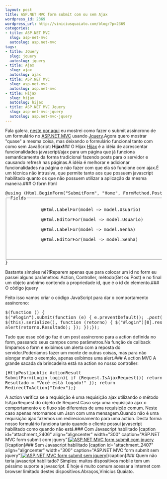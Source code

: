 ```yaml
--- 
layout: post
title: ASP.NET MVC form submit com ou sem Ajax
wordpress_id: 2369
wordpress_url: http://viniciusquaiato.com/blog/?p=2369
categories: 
- title: ASP.NET MVC
  slug: asp-net-mvc
  autoslug: asp.net-mvc
tags: 
- title: JQuery
  slug: jquery
  autoslug: jquery
- title: Ajax
  slug: ajax
  autoslug: ajax
- title: ASP.NET MVC
  slug: asp-net-mvc
  autoslug: asp.net-mvc
- title: Hijax
  slug: hijax
  autoslug: hijax
- title: ASP.NET MVC Jquery
  slug: asp-net-mvc-jquery
  autoslug: asp.net-mvc-jquery
---
```

Fala galera, [neste por aqui](http://viniciusquaiato.com/blog/asp-net-mvc-jquery-submit-form-assincrono/) eu mostrei como fazer o submit assíncrono de um formulário no [ASP.NET MVC](http://asp.net/mvc) usando [Jquery](http://jquery.com).Agora quero mostrar "quase" a mesma coisa, mas deixando o formulário funcional tanto com como sem JavaScript: **Hijax!**## O Hijax
[Hijax](http://domscripting.com/presentations/xtech2006/) é a idéia de acrescentar funcionalidades javascript/ajax para um página que já funciona semanticamente da forma tradicional fazendo posts para o servidor e causando refresh nas páginas.A idéia é melhorar e adicionar funcionalidades na página e não fazer com que ela só funcione com ajax.É um técnica não intrusiva, que permite tanto aos que possuem javascript habilitado quanto os que não possuem utilizar a aplicação da mesma maneira.### O form html
<pre lang="csharp">@using (Html.BeginForm("SubmitForm", "Home", FormMethod.Post, new { id = "login" })){    @Html.ValidationSummary(true)    <fieldset>        <legend>Fields</legend>        <div class="editor-label">            @Html.LabelFor(model => model.Usuario)        </div>        <div class="editor-field">            @Html.EditorFor(model => model.Usuario)        </div>        <div class="editor-label">            @Html.LabelFor(model => model.Senha)        </div>        <div class="editor-field">            @Html.EditorFor(model => model.Senha)        </div>        
                    
    </fieldset>}</pre>Bastante simples né?!Reparem apenas que para colocar um id no form eu passei alguns parâmetros: Action, Controller, método(Get ou Post) e no final um objeto anônimo contendo a propriedade id, que é o id do elemento.### O código jquery
Feito isso vamos criar o código JavaScript para dar o comportamento assíncrono:<pre lang="javascript">$(function () {    $("#login").submit(function (e) {        e.preventDefault();        $.post($(this).attr("action"), $(this).serialize(), function (retorno) {            $("#login")[0].reset();            alert(retorno.Resultado);        });    });});</pre>Tudo que esse código faz é um post assíncrono para a action definida no form, passando seus campos como parâmetros.Na função de callback limpamos o form e exibimos um alerta com a reposta do servidor.Poderíamos fazer um monte de outras coisas, mas para não alongar muito o exemplo, apenas exibimos uma alert.### A action MVC
A grande sacada da brincadeira está na action no nosso controller:<pre lang="csharp">[HttpPost]public ActionResult SubmitForm(Login login){    if (Request.IsAjaxRequest())        return Json(new { Resultado = "Você está logado!" });    return RedirectToAction("Index");}</pre>A action verifica se a requisição é uma requisição ajax utilizando o método IsAjaxRequest do objeto de Request.Caso seja uma requisição ajax o comportamento e o fluxo são diferentes de uma requisição comum. Neste caso apenas retornamos um Json com uma mensagem.Quando não é uma requisição ajax fazemos um redirecionamento para uma action. Desta forma nosso formulário funciona tanto quando o cliente possui javascript habilitado como quando não está.### Com Javascript habilitado
[caption id="attachment_2406" align="aligncenter" width="300" caption="ASP.NET MVC form submit com jquery"][![ASP.NET MVC form submit com jquery](http://viniciusquaiato.com/blog/wp-content/uploads/2010/12/com-jquery-300x189.png "ASP.NET MVC form submit com jquery")](http://viniciusquaiato.com/blog/wp-content/uploads/2010/12/com-jquery.png)[/caption]### Sem Javascript habilitado
[caption id="attachment_2407" align="aligncenter" width="300" caption="ASP.NET MVC form submit sem jquery"][![ASP.NET MVC form submit sem jquery](http://viniciusquaiato.com/blog/wp-content/uploads/2010/12/sem-jquery-300x190.png "ASP.NET MVC form submit sem jquery")](http://viniciusquaiato.com/blog/wp-content/uploads/2010/12/sem-jquery.png)[/caption]### Quem não teria javascript habilitado?
Simples: muitos dispositivos mobile tem um péssimo suporte a javascript. E hoje é muito comum acessar a internet com browser limitado destes dispositivos.Abraços,Vinicius Quaiato.
